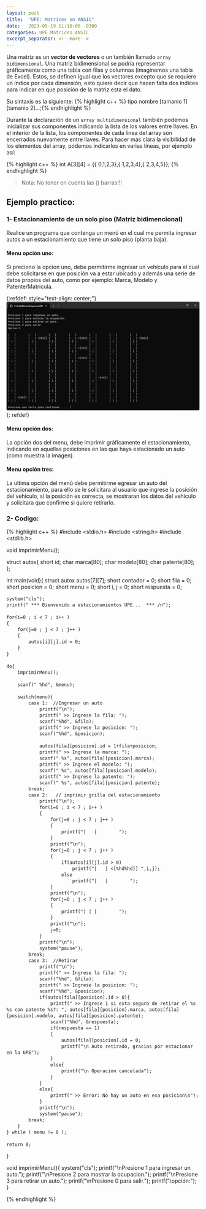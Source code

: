 ```yaml
---
layout: post
title:  "UPE: Matrices en ANSIC"
date:   2023-05-19 11:10:06 -0300
categories: UPE Matrices ANSIC
excerpt_separator: <!--more-->
---
```


Una matriz es un **vector de vectores** o un también llamado `array bidimensional`. Una matriz bidimensional se podría representar gráficamente como una tabla con filas y columnas (imaginemos una tabla de Excel). <!--more--> Estos, se definen igual que los vectores excepto que se requiere un índice por cada dimensión, esto quiere decir que hacen falta dos índices para indicar en que posición de la matriz esta el dato.

Su sintaxis es la siguiente: {% highlight c++ %} tipo nombre [tamanio 1][tamanio 2]...;{% endhighlight %}

Durante la declaración de un `array multidimensional` también podemos inicializar sus componentes indicando la lista de los valores entre llaves. En el interior de la lista, los componentes de cada línea del array son encerrados nuevamente entre llaves. Para hacer más clara la visibilidad de los elementos del array, podemos indicarlos en varias líneas, por ejemplo así:

{% highlight c++ %}
    int A[3][4] = {\{ 0,1,2,3},{ 1,2,3,4},{ 2,3,4,5}\}; 
{% endhighlight %}
> Nota: No tener en cuenta las (\) barras!!!

## Ejemplo practico:

### 1- Estacionamiento de un solo piso (Matriz bidimencional)
Realice un programa que contenga un menú en el cual me permita ingresar autos a un estacionamiento que tiene un solo piso (planta baja). 

#### Menu opción uno:

Si preciono la opcion uno, debe permitirme ingresar un vehículo para el cual debe solicitarse en que posición va a estar ubicado y además una serie de datos propios del auto, como por ejemplo: Marca, Modelo y Patente/Matricula.

{:refdef: style="text-align: center;"}
![Image](/imgs/matrix_1.png)
{: refdef}

#### Menu opción dos:

La opción dos del menu, debe imprimir gráficamente el estacionamiento, indicando en aquellas posiciones en las que haya estacionado un auto (como muestra la imagen).

#### Menu opción tres:
La ultima opción del menú debe permitirme egresar un auto del estacionamiento, para ello se le solicitara al usuario que ingrese la posición del vehículo, si la posición es correcta, se mostraran los datos del vehículo y solicitara que confirme si quiere retirarlo.

### 2- Codigo:

{% highlight c++ %}
#include <stdio.h>
#include <string.h>
#include <stdlib.h>

void imprimirMenu();

struct autox{
    short id;
    char marca[80];
    char modelo[80];
    char patente[80];
};

int main(void){
    struct autox autos[7][7];
    short contador = 0;
    short fila = 0;
    short posicion = 0;
    short menu = 0;
    short i, j = 0;
    short respuesta = 0;

    system("cls");
    printf(" *** Bienvenido a estacionamientos UPE...  *** /n");

    for(i=0 ; i < 7 ; i++ )
    {
        for(j=0 ; j < 7 ; j++ )
        {
            autos[i][j].id = 0;
        }
    }

    do{
        imprimirMenu();

        scanf(" %hd", &menu);

        switch(menu){
            case 1:  //Ingresar un auto
                printf("\n");
                printf(" >> Ingrese la fila: ");
                scanf("%hd", &fila);
                printf(" >> Ingrese la posicion: ");
                scanf("%hd", &posicion);

                autos[fila][posicion].id = 1+fila+posicion;
                printf(" >> Ingrese la marca: ");
                scanf(" %s", autos[fila][posicion].marca);
                printf(" >> Ingrese el modelo: ");
                scanf(" %s", autos[fila][posicion].modelo);
                printf(" >> Ingrese la patente: ");
                scanf(" %s", autos[fila][posicion].patente);
            break;
            case 2:   // imprimir grilla del estacionamiento
                printf("\n");
                for(i=0 ; i < 7 ; i++ )
                {
                    for(j=0 ; j < 7 ; j++ )
                    {
                        printf("|   |        ");
                    }
                    printf("\n");
                    for(j=0 ; j < 7 ; j++ )
                    {
                        if(autos[i][j].id > 0)
                            printf("|   | <[%hd%hd]] ",i,j);
                        else
                            printf("|   |        ");
                    }
                    printf("\n");
                    for(j=0 ; j < 7 ; j++ )
                    {
                        printf("| | |        ");
                    }
                    printf("\n");
                    j=0;
                }
                printf("\n");
                system("pause");
            break;
            case 3:  //Retirar
                printf("\n");
                printf(" >> Ingrese la fila: ");
                scanf("%hd", &fila);
                printf(" >> Ingrese la posicion: ");
                scanf("%hd", &posicion);
                if(autos[fila][posicion].id > 0){
                    printf(" >> Ingrese 1 si esta seguro de retirar el %s %s con patente %s?: ", autos[fila][posicion].marca, autos[fila][posicion].modelo, autos[fila][posicion].patente);
                    scanf("%hd", &respuesta);
                    if(respuesta == 1)
                    {
                        autos[fila][posicion].id = 0;
                        printf("\n Auto retirado, gracias por estacionar en la UPE");
                    }
                    else{
                        printf("\n Operacion cancelada");
                    }
                }
                else{
                    printf(" >> Error: No hay un auto en esa posicion\n");
                }
                printf("\n");
                system("pause");
            break;
        }
    } while ( menu != 0 );

    return 0;
}

void imprimirMenu(){
        system("cls");
        printf("\nPresione 1 para ingresar un auto.");
        printf("\nPresione 2 para mostrar la ocupacion.");
        printf("\nPresione 3 para retirar un auto.");
        printf("\nPresione 0 para salir.");
        printf("\opción:");
}

{% endhighlight %}
